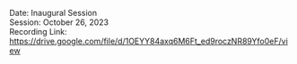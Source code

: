 Date: Inaugural Session <br>
Session: October 26, 2023 <br>
Recording Link: https://drive.google.com/file/d/1OEYY84axq6M6Ft_ed9roczNR89Yfo0eF/view
